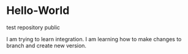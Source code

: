 # Hello-World
test repository public

I am trying to learn integration. I am learning how to make changes to branch and create new version.
